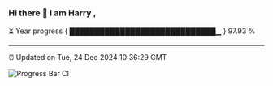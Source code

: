 ### Hi there 👋 I am Harry , 

⏳ Year progress { █████████████████████████████▁ } 97.93 %

---

⏰ Updated on Tue, 24 Dec 2024 10:36:29 GMT

![Progress Bar CI](https://github.com/duykhang68/duykhang68/workflows/Progress%20Bar%20CI/badge.svg)
